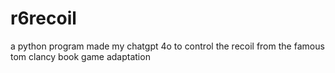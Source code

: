 # r6recoil
a python program made my chatgpt 4o to control the recoil from the famous tom clancy book game adaptation
